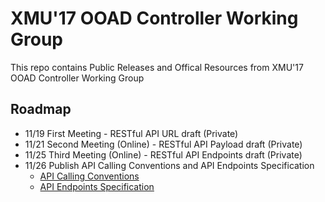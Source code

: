 # XMU'17 OOAD Controller Working Group

This repo contains Public Releases and Offical Resources from XMU'17 OOAD Controller Working Group

## Roadmap

* 11/19 First Meeting - RESTful API URL draft (Private)
* 11/21 Second Meeting (Online) - RESTful API Payload draft (Private)
* 11/25 Third Meeting (Online) - RESTful API Endpoints draft (Private)
* 11/26 Publish API Calling Conventions and API Endpoints Specification
  * [API Calling Conventions](CallingConvention.md)
  * [API Endpoints Specification](https://app.swaggerhub.com/apis/liqueurlibrazy/classmanagementsystem/1.0.0-alpha.2)
